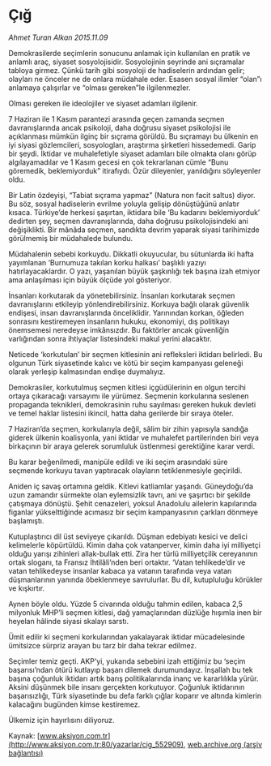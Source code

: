 # Çığ

*Ahmet Turan Alkan 2015.11.09*

<div class="pNewsDetailMainContent ctx_content" itemprop="articleBody">
 <p>
  Demokrasilerde seçimlerin sonucunu anlamak için kullanılan en pratik ve anlamlı araç, siyaset sosyolojisidir. Sosyolojinin seyrinde ani sıçramalar tabloya girmez. Çünkü tarih gibi sosyoloji de hadiselerin ardından gelir; olayları ne önceler ne de onlara müdahale eder. Esasen sosyal ilimler “olan”ı anlamaya çalışırlar ve “olması gereken”le ilgilenmezler.
 </p>
 <p>
  Olması gereken ile ideolojiler ve siyaset adamları ilgilenir.
 </p>
 <p>
  7 Haziran ile 1 Kasım parantezi arasında geçen zamanda seçmen davranışlarında ancak psikoloji, daha doğrusu siyaset psikolojisi ile açıklanması mümkün ilginç bir sıçrama görüldü. Bu sıçramayı bu ülkenin en iyi siyasi gözlemcileri, sosyologları, araştırma şirketleri hissedemedi. Garip bir şeydi. İktidar ve muhalefetiyle siyaset adamları bile olmakta olanı görüp algılayamadılar ve 1 Kasım gecesi en çok tekrarlanan cümle “Bunu göremedik, beklemiyorduk” itirafıydı. Özür dileyenler, yanıldığını söyleyenler oldu.
 </p>
 <p>
  Bir Latin özdeyişi, “Tabiat sıçrama yapmaz” (Natura non facit saltus) diyor. Bu söz, sosyal hadiselerin evrilme yoluyla gelişip dönüştüğünü anlatır kısaca. Türkiye’de herkesi şaşırtan, iktidara bile ‘Bu kadarını beklemiyorduk’ dedirten şey, seçmen davranışlarında, daha doğrusu psikolojisindeki ani değişiklikti. Bir mânâda seçmen, sandıkta devrim yaparak siyasi tarihimizde görülmemiş bir müdahalede bulundu.
 </p>
 <p>
  Müdahalenin sebebi korkuydu. Dikkatli okuyucular, bu sütunlarda iki hafta yayımlanan ‘Burnumuza takılan korku halkası’ başlıklı yazıyı hatırlayacaklardır. O yazı, yaşanılan büyük şaşkınlığı tek başına izah etmiyor ama anlaşılması için büyük ölçüde yol gösteriyor.
 </p>
 <p>
  İnsanları korkutarak da yönetebilirsiniz. İnsanları korkutarak seçmen davranışlarını etkileyip yönlendirebilirsiniz. Korkuya bağlı olarak güvenlik endişesi, insan davranışlarında önceliklidir. Yarınından korkan, öğleden sonrasını kestiremeyen insanların hukuku, ekonomiyi, dış politikayı önemsemesi neredeyse imkânsızdır. Bu faktörler ancak güvenliğin varlığından sonra ihtiyaçlar listesindeki makul yerini alacaktır.
 </p>
 <p>
  Neticede ‘korkutulan’ bir seçmen kitlesinin ani refleksleri iktidarı belirledi. Bu olgunun Türk siyasetinde kalıcı ve kötü bir seçim kampanyası geleneği olarak yerleşip kalmasından endişe duymalıyız.
 </p>
 <p>
  Demokrasiler, korkutulmuş seçmen kitlesi içgüdülerinin en olgun tercihi ortaya çıkaracağı varsayımı ile yürümez. Seçmenin korkularına seslenen propaganda teknikleri, demokrasinin ruhu sayılması gereken hukuk devleti ve temel haklar listesini ikincil, hatta daha gerilerde bir sıraya öteler.
 </p>
 <p>
  7 Haziran’da seçmen, korkularıyla değil, sâlim bir zihin yapısıyla sandığa giderek ülkenin koalisyonla, yani iktidar ve muhalefet partilerinden biri veya birkaçının bir araya gelerek sorumluluk üstlenmesi gerektiğine karar verdi.
 </p>
 <p>
  Bu karar beğenilmedi, manipüle edildi ve iki seçim arasındaki süre seçmende korkuyu tavan yaptıracak olayların tetiklenmesiyle geçirildi.
 </p>
 <p>
  Aniden iç savaş ortamına geldik. Kitlevi katliamlar yaşandı. Güneydoğu’da uzun zamandır sürmekte olan eylemsizlik tavrı, ani ve şaşırtıcı bir şekilde çatışmaya dönüştü. Şehit cenazeleri, yoksul Anadolulu ailelerin kapılarında figanlar yükselttiğinde acımasız bir seçim kampanyasının çarkları dönmeye başlamıştı.
 </p>
 <p>
  Kutuplaştırıcı dil üst seviyeye çıkarıldı. Düşman edebiyatı kesici ve delici kelimelerle köpürtüldü. Kimin daha çok vatanperver, kimin daha iyi milliyetçi olduğu yarışı zihinleri allak-bullak etti. Zira her türlü milliyetçilik cereyanının ortak sloganı, ta Fransız İhtilâli’nden beri ortaktır. ‘Vatan tehlikede’dir ve vatan tehlikedeyse insanlar kabaca ya vatanın tarafında veya vatan düşmanlarının yanında öbeklenmeye savrulurlar. Bu dil, kutupluluğu körükler ve kışkırtır.
 </p>
 <p>
  Aynen böyle oldu. Yüzde 5 civarında olduğu tahmin edilen, kabaca 2,5 milyonluk MHP’li seçmen kitlesi, dağ yamaçlarından düzlüğe hışımla inen bir heyelan hâlinde siyasi skalayı sarstı.
 </p>
 <p>
  Ümit edilir ki seçmeni korkularından yakalayarak iktidar mücadelesinde ümitsizce sürpriz arayan bu tarz bir daha tekrar edilmez.
 </p>
 <p>
  Seçimler temiz geçti. AKP’yi, yukarıda sebebini izah ettiğimiz bu ‘seçim başarısı’ndan ötürü kutlayıp başarı dilemek durumundayız. İnşallah bu tek başına çoğunluk iktidarı artık barış politikalarında inanç ve kararlılıkla yürür. Aksini düşünmek bile insanı gerçekten korkutuyor. Çoğunluk iktidarının başarısızlığı, Türk siyasetinde bu defa farklı çığlar koparır ve altında kimlerin kalacağını bugünden kimse kestiremez.
 </p>
 <p>
  Ülkemiz için hayırlısını diliyoruz.
 </p>
</div>


Kaynak: [www.aksiyon.com.tr](http://www.aksiyon.com.tr:80/yazarlar/cig_552909), [web.archive.org (arşiv bağlantısı)](http://web.archive.org/web/20151112135749/http://www.aksiyon.com.tr:80/yazarlar/cig_552909)
